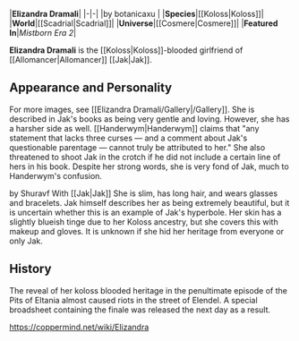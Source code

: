 |**Elizandra Dramali**|
|-|-|
|by  botanicaxu |
|**Species**|[[Koloss\|Koloss]]|
|**World**|[[Scadrial\|Scadrial]]|
|**Universe**|[[Cosmere\|Cosmere]]|
|**Featured In**|*Mistborn Era 2*|

**Elizandra Dramali** is the [[Koloss\|Koloss]]-blooded girlfriend of [[Allomancer\|Allomancer]] [[Jak\|Jak]].

## Appearance and Personality
For more images, see [[Elizandra Dramali/Gallery\|/Gallery]].
She is described in Jak's books as being very gentle and loving. However, she has a harsher side as well. [[Handerwym\|Handerwym]] claims that "any statement that lacks three curses — and a comment about Jak's questionable parentage — cannot truly be attributed to her." She also threatened to shoot Jak in the crotch if he did not include a certain line of hers in his book. Despite her strong words, she is very fond of Jak, much to Handerwym's confusion.

 by  Shuravf  With [[Jak\|Jak]]
She is slim, has long hair, and wears glasses and bracelets. Jak himself describes her as being extremely beautiful, but it is uncertain whether this is an example of Jak's hyperbole. Her skin has a slightly blueish tinge due to her Koloss ancestry, but she covers this with makeup and gloves. It is unknown if she hid her heritage from everyone or only Jak.

## History
The reveal of her koloss blooded heritage in the penultimate episode of the Pits of Eltania almost caused riots in the street of Elendel. A special broadsheet containing the finale was released the next day as a result.



https://coppermind.net/wiki/Elizandra